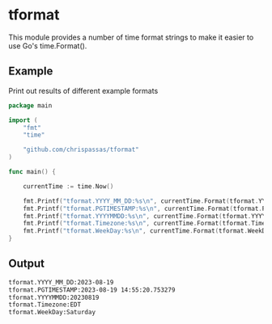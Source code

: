 # tformat
This module provides a number of time format strings to make it easier to use Go's time.Format().

## Example
Print out results of different example formats

```go
package main

import (
	"fmt"
	"time"

	"github.com/chrispassas/tformat"
)

func main() {

	currentTime := time.Now()

	fmt.Printf("tformat.YYYY_MM_DD:%s\n", currentTime.Format(tformat.YYYY_MM_DD))
	fmt.Printf("tformat.PGTIMESTAMP:%s\n", currentTime.Format(tformat.PGTIMESTAMP))
	fmt.Printf("tformat.YYYYMMDD:%s\n", currentTime.Format(tformat.YYYYMMDD))
	fmt.Printf("tformat.Timezone:%s\n", currentTime.Format(tformat.Timezone))
	fmt.Printf("tformat.WeekDay:%s\n", currentTime.Format(tformat.WeekDay))
}
```

## Output
```bash
tformat.YYYY_MM_DD:2023-08-19
tformat.PGTIMESTAMP:2023-08-19 14:55:20.753279
tformat.YYYYMMDD:20230819
tformat.Timezone:EDT
tformat.WeekDay:Saturday
```



